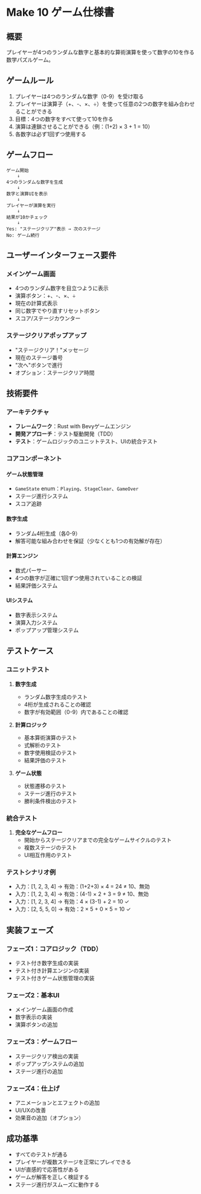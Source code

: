 # Make 10 ゲーム仕様書

## 概要
プレイヤーが4つのランダムな数字と基本的な算術演算を使って数字の10を作る数学パズルゲーム。

## ゲームルール
1. プレイヤーは4つのランダムな数字（0-9）を受け取る
2. プレイヤーは演算子（+、-、×、÷）を使って任意の2つの数字を組み合わせることができる
3. 目標：4つの数字をすべて使って10を作る
4. 演算は連鎖させることができる（例：(1+2) × 3 + 1 = 10）
5. 各数字は必ず1回ずつ使用する

## ゲームフロー
```
ゲーム開始
    ↓
4つのランダムな数字を生成
    ↓
数字と演算UIを表示
    ↓
プレイヤーが演算を実行
    ↓
結果が10かチェック
    ↓
Yes: "ステージクリア"表示 → 次のステージ
No: ゲーム続行
```

## ユーザーインターフェース要件

### メインゲーム画面
- 4つのランダム数字を目立つように表示
- 演算ボタン：+、-、×、÷
- 現在の計算式表示
- 同じ数字でやり直すリセットボタン
- スコア/ステージカウンター

### ステージクリアポップアップ
- "ステージクリア！"メッセージ
- 現在のステージ番号
- "次へ"ボタンで進行
- オプション：ステージクリア時間

## 技術要件

### アーキテクチャ
- **フレームワーク**：Rust with Bevyゲームエンジン
- **開発アプローチ**：テスト駆動開発（TDD）
- **テスト**：ゲームロジックのユニットテスト、UIの統合テスト

### コアコンポーネント

#### ゲーム状態管理
- `GameState` enum：`Playing`、`StageClear`、`GameOver`
- ステージ進行システム
- スコア追跡

#### 数字生成
- ランダム4桁生成（各0-9）
- 解答可能な組み合わせを保証（少なくとも1つの有効解が存在）

#### 計算エンジン
- 数式パーサー
- 4つの数字が正確に1回ずつ使用されていることの検証
- 結果評価システム

#### UIシステム
- 数字表示システム
- 演算入力システム
- ポップアップ管理システム

## テストケース

### ユニットテスト
1. **数字生成**
   - ランダム数字生成のテスト
   - 4桁が生成されることの確認
   - 数字が有効範囲（0-9）内であることの確認

2. **計算ロジック**
   - 基本算術演算のテスト
   - 式解析のテスト
   - 数字使用検証のテスト
   - 結果評価のテスト

3. **ゲーム状態**
   - 状態遷移のテスト
   - ステージ進行のテスト
   - 勝利条件検出のテスト

### 統合テスト
1. **完全なゲームフロー**
   - 開始からステージクリアまでの完全なゲームサイクルのテスト
   - 複数ステージのテスト
   - UI相互作用のテスト

### テストシナリオ例
- 入力：[1, 2, 3, 4] → 有効：(1+2+3) × 4 = 24 ≠ 10、無効
- 入力：[1, 2, 3, 4] → 有効：(4-1) × 2 + 3 = 9 ≠ 10、無効  
- 入力：[1, 2, 3, 4] → 有効：4 × (3-1) + 2 = 10 ✓
- 入力：[2, 5, 5, 0] → 有効：2 × 5 + 0 × 5 = 10 ✓

## 実装フェーズ

### フェーズ1：コアロジック（TDD）
- テスト付き数字生成の実装
- テスト付き計算エンジンの実装
- テスト付きゲーム状態管理の実装

### フェーズ2：基本UI
- メインゲーム画面の作成
- 数字表示の実装
- 演算ボタンの追加

### フェーズ3：ゲームフロー
- ステージクリア検出の実装
- ポップアップシステムの追加
- ステージ進行の追加

### フェーズ4：仕上げ
- アニメーションとエフェクトの追加
- UI/UXの改善
- 効果音の追加（オプション）

## 成功基準
- すべてのテストが通る
- プレイヤーが複数ステージを正常にプレイできる
- UIが直感的で応答性がある
- ゲームが解答を正しく検証する
- ステージ進行がスムーズに動作する